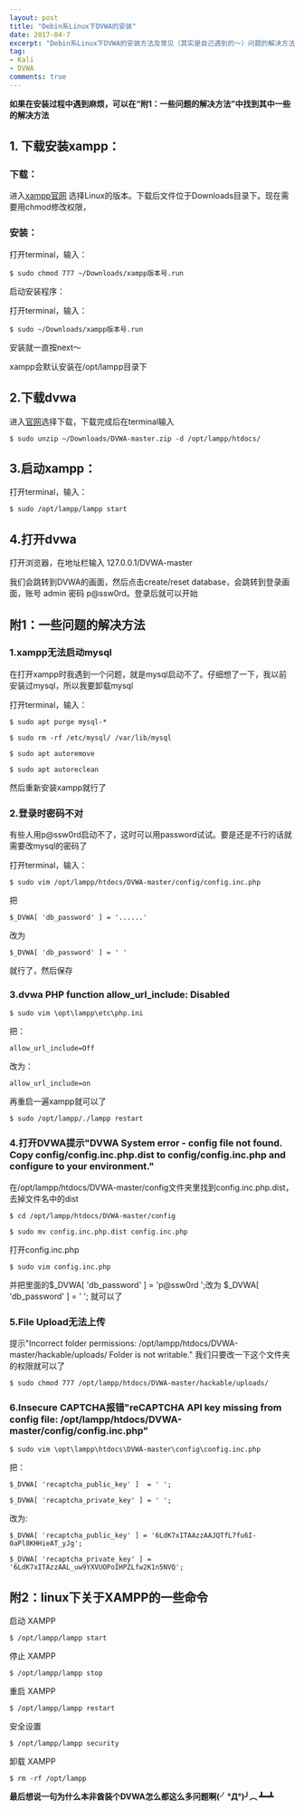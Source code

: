 ```yaml
---
layout: post
title: "Debin系Linux下DVWA的安装"
date: 2017-04-7
excerpt: "Debin系Linux下DVWA的安装方法及常见（其实是自己遇到的～）问题的解决方法（已在Ubuntu16.04和kali2.0下测试）"
tag:
- Kali
- DVWA
comments: true
---
```


**如果在安装过程中遇到麻烦，可以在“附1：一些问题的解决方法”中找到其中一些的解决方法**

## 1. 下载安装xampp：


### 下载：

进入[xampp官网](https://www.apachefriends.org/zh_cn/index.html) 选择Linux的版本。下载后文件位于Downloads目录下。现在需要用chmod修改权限，

### 安装：

打开terminal，输入：

    $ sudo chmod 777 ~/Downloads/xampp版本号.run


启动安装程序：

打开terminal，输入：

    $ sudo ~/Downloads/xampp版本号.run

安装就一直按next～

xampp会默认安装在/opt/lampp目录下


## 2.下载dvwa


进入[官网](http://www.dvwa.co.uk/)选择下载，下载完成后在terminal输入

    $ sudo unzip ~/Downloads/DVWA-master.zip -d /opt/lampp/htdocs/


## 3.启动xampp：


打开terminal，输入：

    $ sudo /opt/lampp/lampp start



## 4.打开dvwa


打开浏览器，在地址栏输入 127.0.0.1/DVWA-master

我们会跳转到DVWA的画面，然后点击create/reset database，会跳转到登录画面，账号 admin 密码 p@ssw0rd。登录后就可以开始



## 附1：一些问题的解决方法


### 1.xampp无法启动mysql

在打开xampp时我遇到一个问题，就是mysql启动不了。仔细想了一下，我以前安装过mysql，所以我要卸载mysql


打开terminal，输入：

    $ sudo apt purge mysql-*

    $ sudo rm -rf /etc/mysql/ /var/lib/mysql

    $ sudo apt autoremove

    $ sudo apt autoreclean

然后重新安装xampp就行了


### 2.登录时密码不对


有些人用p@ssw0rd启动不了，这时可以用password试试。要是还是不行的话就需要改mysql的密码了

打开terminal，输入：

    $ sudo vim /opt/lampp/htdocs/DVWA-master/config/config.inc.php

把

    $_DVWA[ 'db_password' ] = '......' 
    
改为

    $_DVWA[ 'db_password' ] = ' '
    
就行了，然后保存


### 3.dvwa PHP function allow_url_include: Disabled


    $ sudo vim \opt\lampp\etc\php.ini

把：

    allow_url_include=Off

改为：

    allow_url_include=on

再重启一遍xampp就可以了

    $ sudo /opt/lampp/./lampp restart


### 4.打开DVWA提示"DVWA System error - config file not found. Copy config/config.inc.php.dist to config/config.inc.php and configure to your environment."


在/opt/lampp/htdocs/DVWA-master/config文件夹里找到config.inc.php.dist，去掉文件名中的dist

    $ cd /opt/lampp/htdocs/DVWA-master/config

    $ sudo mv config.inc.php.dist config.inc.php

打开config.inc.php

    $ sudo vim config.inc.php

并把里面的$_DVWA[ 'db_password' ] = 'p@ssw0rd ';改为 $_DVWA[ 'db_password' ] = ' '; 就可以了

### 5.File Upload无法上传

提示"Incorrect folder permissions: /opt/lampp/htdocs/DVWA-master/hackable/uploads/
Folder is not writable."
我们只要改一下这个文件夹的权限就可以了

    $ sudo chmod 777 /opt/lampp/htdocs/DVWA-master/hackable/uploads/

### 6.Insecure CAPTCHA报错"reCAPTCHA API key missing from config file: /opt/lampp/htdocs/DVWA-master/config/config.inc.php"

    $ sudo vim \opt\lampp\htdocs\DVWA-master\config\config.inc.php

把：

    $_DVWA[ 'recaptcha_public_key' ]  = ' ';

    $_DVWA[ 'recaptcha_private_key' ] = ' ';

改为:

    $_DVWA[ 'recaptcha_public_key' ] = '6LdK7xITAAzzAAJQTfL7fu6I-0aPl8KHHieAT_yJg';

    $_DVWA[ 'recaptcha_private_key' ] = '6LdK7xITAzzAAL_uw9YXVUOPoIHPZLfw2K1n5NVQ';



## 附2：linux下关于XAMPP的一些命令



启动 XAMPP

    $ /opt/lampp/lampp start

停止 XAMPP

    $ /opt/lampp/lampp stop

重启 XAMPP

    $ /opt/lampp/lampp restart

安全设置

    $ /opt/lampp/lampp security

卸载 XAMPP

    $ rm -rf /opt/lampp



**最后想说一句为什么本非酋装个DVWA怎么都这么多问题啊(╯°Д°)╯︵ ┻━┻**

